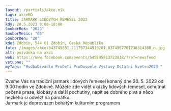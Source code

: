 ```yaml
---
layout: /partials/akce.njk
tags: akceMD
title: JARMARK LIDOVÝCH ŘEMESEL 2023
kdy: 20.5.2023 9:00-18:00
SouborRok: "2023"
SouborMesic: "05"
SouborDen: "20"
kde: Zdobín, 544 01 Zdobín, Česká Republika
foto: /images/akce/343749851_211767344919201_8374967701238314388_n.jpg
alt: pozvánka na akci
web: https://www.facebook.com/events/545895913723838/?ref=newsfeed
vstupne: ""
myTags: "HudbaDivadlo ProDeti ProDospele Vystavy Ostatni kveten2023 "
---
```

<!--StartFragment-->

Zveme Vás na tradiční jarmark lidových řemesel konaný dne 20. 5. 2023 od 9:00 hodin ve Zdobíně. Můžete zde vidět ukázky lidových řemesel, ochutnat pečené prase, klobásy a další pochutiny, napít se dobrého piva a něco hezkého si odvézt na památku.\
Jarmark je doprovázen bohatým kulturním programem

<!--EndFragment-->